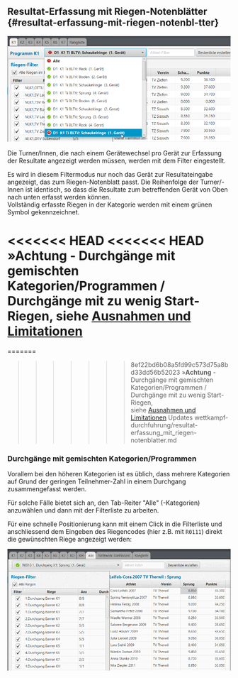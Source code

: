 ## Resultat-Erfassung mit Riegen-Notenblätter {#resultat-erfassung-mit-riegen-notenbl-tter}

![](/assets/resultat-erfassung-riegenblatt.png)

Die Turner/Innen, die nach einem Gerätewechsel pro Gerät zur Erfassung der Resultate angezeigt werden müssen, werden mit dem Filter eingestellt.

Es wird in diesem Filtermodus nur noch das Gerät zur Resultateingabe angezeigt, das zum Riegen-Notenblatt passt. Die Reihenfolge der Turner/-Innen ist identisch, so dass die Resultate zum betreffenden Gerät von Oben nach unten erfasst werden können.  
Vollständig erfasste Riegen in der Kategorie werden mit einem grünen Symbol gekennzeichnet.

<<<<<<< HEAD
<<<<<<< HEAD
»**Achtung** - Durchgänge mit gemischten Kategorien/Programmen / Durchgänge mit zu wenig Start-Riegen,
siehe [Ausnahmen und Limitationen](../wettkampf-vorbereitung/ausnahmen-limitationen.md)
=======
=======
>>>>>>> 8ef22bd6b08a5fd99c573d75a8bd33dd56b52023
»**Achtung** - Durchgänge mit gemischten Kategorien/Programmen / Durchgänge mit zu wenig Start-Riegen,  
siehe [Ausnahmen und Limitationen](../wettkampf-vorbereitung/riegeneinteilung_erstellen.md#ausnahmen-limitationen)
>>>>>>> Updates wettkampf-durchfuhrung/resultat-erfassung_mit_riegen-notenblatter.md

### Durchgänge mit gemischten Kategorien/Programmen

Vorallem bei den höheren Kategorien ist es üblich, dass mehrere Kategorien auf Grund der geringen Teilnehmer-Zahl in einem Durchgang zusammengefasst werden.

Für solche Fälle bietet sich an, den Tab-Reiter "Alle" \(-Kategorien\) anzuwählen und dann mit der Filterliste zu arbeiten.

Für eine schnelle Positionierung kann mit einem Click in die Filterliste und anschliessend dem Eingeben des Riegencodes \(hier z.B. mit `R0111`\) direkt die gewünschten Riege angezeigt werden:

![](/assets/handle-riegencode.gif)

